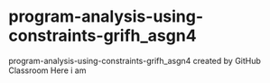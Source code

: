 # program-analysis-using-constraints-grifh_asgn4
program-analysis-using-constraints-grifh_asgn4 created by GitHub Classroom
Here i am
